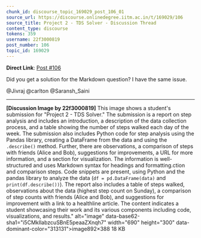 ```yaml
---
chunk_id: discourse_topic_169029_post_106_01
source_url: https://discourse.onlinedegree.iitm.ac.in/t/169029/106
source_title: Project 2 - TDS Solver - Discussion Thread
content_type: discourse
tokens: 359
username: 22f3000819
post_number: 106
topic_id: 169029
---
```




**Direct Link**: [Post #106](https://discourse.onlinedegree.iitm.ac.in/t/169029/106)

Did you get a solution for the Markdown question? I have the same issue.

@Jivraj @carlton @Saransh_Saini

---

**[Discussion Image by 22f3000819]** This image shows a student's submission for "Project 2 - TDS Solver." The submission is a report on step analysis and includes an introduction, a description of the data collection process, and a table showing the number of steps walked each day of the week. The submission also includes Python code for step analysis using the Pandas library, creating a DataFrame from the data and using the `.describe()` method. Further, there are observations, a comparison of steps with friends (Alice and Bob), suggestions for improvements, a URL for more information, and a section for visualization. The information is well-structured and uses Markdown syntax for headings and formatting.ction and comparison steps. Code snippets are present, using Python and the pandas library to analyze the data (`df = pd.DataFrame(data)` and `print(df.describe())`). The report also includes a table of steps walked, observations about the data (highest step count on Sunday), a comparison of step counts with friends (Alice and Bob), and suggestions for improvement with a link to a healthline article. The content indicates a student showcasing their work and its various components including code, visualizations, and results." alt="image" data-base62-sha1="i5CMkIlabzcuSBnE5peaaZXnqh7" width="690" height="300" data-dominant-color="313131">image892×388 18 KB
